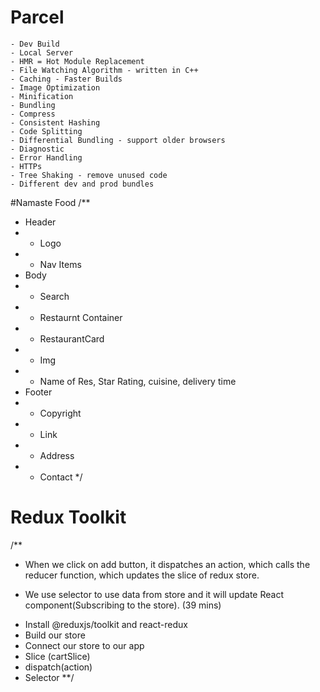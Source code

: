 
# Parcel
    - Dev Build
    - Local Server
    - HMR = Hot Module Replacement
    - File Watching Algorithm - written in C++
    - Caching - Faster Builds
    - Image Optimization
    - Minification
    - Bundling
    - Compress
    - Consistent Hashing
    - Code Splitting
    - Differential Bundling - support older browsers
    - Diagnostic
    - Error Handling
    - HTTPs
    - Tree Shaking - remove unused code
    - Different dev and prod bundles

#Namaste Food
/**
 * Header
 * - Logo
 * - Nav Items
 * Body
 * - Search
 * - Restaurnt Container
 *   - RestaurantCard
 *    - Img
 *    - Name of Res, Star Rating, cuisine, delivery time
 * Footer
 * - Copyright
 * - Link
 * - Address
 * - Contact
 */


 # Redux Toolkit
 /**
 * When we click on add button, it dispatches an action, which calls the reducer function, which updates the slice of redux store.
    
 * We use selector to use data from store and it will update React component(Subscribing to the store). (39 mins)

 - Install @reduxjs/toolkit and react-redux
 - Build our store
 - Connect our store to our app
 - Slice (cartSlice)
 - dispatch(action)
 - Selector
**/
